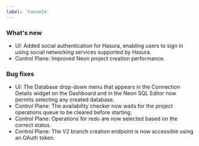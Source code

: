 ```yaml
---
label: 'Console'
---
```


### What's new

- UI: Added social authentication for Hasura, enabling users to sign in using social networking services supported by Hasura.
- Control Plane: Improved Neon project creation performance.

### Bug fixes

- UI: The Database drop-down menu that appears in the Connection Details widget on the Dashboard and in the Neon SQL Editor now permits selecting any created database.
- Control Plane: The availability checker now waits for the project operations queue to be cleared before starting.
- Control Plane: Operations for redo are now selected based on the correct status.
- Control Plane: The V2 branch creation endpoint is now accessible using an OAuth token.
